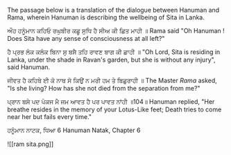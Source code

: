 The passage below is a translation of the dialogue between Hanuman and Rama, wherein Hanuman is describing the wellbeing of Sita in Lanka.

ਔਹ ਹਨੂੰਮਾਨ ਕਹਿਓ ਰਘੁਬੀਰ ਕਛੂ ਸੁਧਿ ਹੈ ਸੀਅ ਕੀ ਛਿਤ ਮਾਹੀ ॥
Rama said "Oh Hanuman ! Does Sita have any sense of consciousness at all left?"

ਹੈ ਪ੍ਰਭ ਲੰਕ ਕਲੰਕ ਬਿਨਾ ਸੁ ਬਸੈ ਤਹਿ ਰਾਵਣ ਬਾਗ ਕੀ ਛਾਹੀ ॥
"Oh Lord, Sita is residing in Lanka, under the shade in Ravan's garden, but she is without any injury", said Hanuman.

ਜੀਵਤ ਹੈ ਕਹਿਬੇ ਈ ਕੋ ਨਾਥ ਸੋ ਕਿਉਂ ਨ ਮਰੀ ਹਮ ਤੇ ਬਿਛੁਰਾਹੀ ॥
The Master *Rama* asked, "Is she living? How has she not died from the separation from me?"

ਪ੍ਰਾਨ ਬਸੇ ਪਦ ਪੰਕਜ ਮੈ ਜਮ ਆਵਤ ਹੈ ਪਰ ਪਾਵਤ ਨਾਂਹੀ ॥104॥
Hanuman replied, "Her breathe resides in the memory of your Lotus-Like feet; Death tries to come near her but fails every time."

ਹਨੂੰਮਾਨ ਨਾਟਕ, ਧਿਆ 6
Hanuman Natak, Chapter 6

![[ram sita.png]]